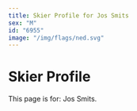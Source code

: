 ```yaml
---
title: Skier Profile for Jos Smits
sex: "M"
id: "6955"
image: "/img/flags/ned.svg" 
---
```


# Skier Profile

This page is for: Jos Smits.
    